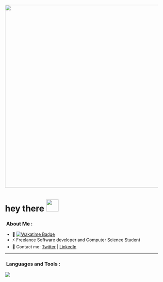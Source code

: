<p align="center"><img src="https://media.licdn.com/dms/image/D4D16AQH6VDTQuhqu0Q/profile-displaybackgroundimage-shrink_350_1400/0/1704738922030?e=1722470400&v=beta&t=GRlKNZTUmdu1QFn38wcLw8NHODGeqtWPi_hZeNtL3ZQ" width="600"/></p>

<h1 align="left">hey there <img src="https://media.giphy.com/media/hvRJCLFzcasrR4ia7z/giphy.gif" width="40"></h1>

### &nbsp;About Me :
- 🚀 <a href="https://wakatime.com/@mochaaless"> <img src="https://wakatime.com/badge/user/018b821c-d9fc-42c8-b52e-7adba12899a1.svg" alt="Wakatime Badge" > </a>
- ⚡ Freelance Software developer and Computer Science Student
- 💬 Contact me: [Twitter](https://twitter.com/mochaaless) | [LinkedIn](https://www.linkedin.com/in/david-mochales/)
  
---

### &nbsp;Languages and Tools :
![](https://skillicons.dev/icons?i=py,ts,java,cpp,mongodb,mysql,postman,git,vscode&theme=light&perline=25)
